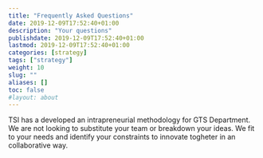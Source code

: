 ```yaml
---
title: "Frequently Asked Questions"
date: 2019-12-09T17:52:40+01:00
description: "Your questions"
publishdate: 2019-12-09T17:52:40+01:00
lastmod: 2019-12-09T17:52:40+01:00
categories: [strategy]
tags: ["strategy"]
weight: 10
slug: ""
aliases: []
toc: false
#layout: about
---
```

TSI has a developed an intrapreneurial methodology for GTS Department. We are not looking to substitute your team or breakdown your ideas. We fit to your needs and identify your constraints to innovate togheter in an collaborative way.

